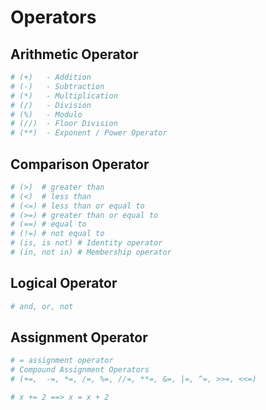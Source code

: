 # Operators

## Arithmetic Operator

```py
# (+)   - Addition
# (-)   - Subtraction
# (*)   - Multiplication
# (/)   - Division
# (%)   - Modulo
# (//)  - Floor Division
# (**)  - Exponent / Power Operator
```

## Comparison Operator

```py
# (>)  # greater than
# (<)  # less than
# (<=) # less than or equal to
# (>=) # greater than or equal to
# (==) # equal to
# (!=) # not equal to
# (is, is not) # Identity operator
# (in, not in) # Membership operator
```

## Logical Operator

```py
# and, or, not
```

<!--
# after operation the operand is returned
# if first value is true then it will be returned
# if first value is false then second value will be returned
-->

## Assignment Operator

```py
# = assignment operator
# Compound Assignment Operators
# (+=,  -=, *=, /=, %=, //=, **=, &=, |=, ^=, >>=, <<=)

# x += 2 ==> x = x + 2
```

<!--
```py
### Operator Precedence
# operator precedence : not ==> and ==> or

a = 30
b = 20
c = 10
d = 5

print((a + b) * (c / d))  # 100.0
print(a + (b * c) / d)  # 70.0
  # 32

# precedence decrease
# 1. parenthesis
# 2. unary operator
# 3. binary operator
# 4. ternary operator

# Operator Percedence Python Docs
# https://docs.python.org/3/reference/expressions.html#operator-summary

# swapping of the values
a = 10
b = 30
a, b = b, a

# Multiple Assignment
a, b, c = 12, 13, 14

### Operator Chaining
# chaining - if all the sub expression result is true then true otherwise false

print(1 > 2 < 3 >= "hello" < 5)
print(10 == 12 == 12 == 40)
```
-->
